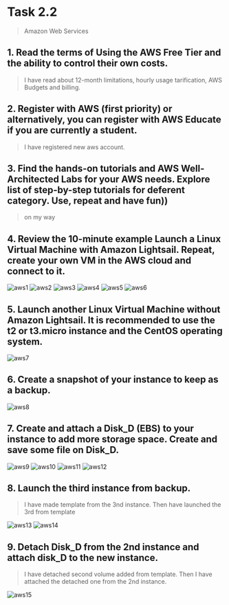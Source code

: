 # Task 2.2
> Amazon Web Services

## 1. Read the terms of Using the AWS Free Tier and the ability to control their own costs.
> I have read about 12-month limitations, hourly usage tarification, AWS Budgets and billing.

## 2. Register with AWS (first priority) or alternatively, you can register with AWS Educate if you are currently a student.
> I have registered new aws account.

## 3. Find the hands-on tutorials and AWS Well-Architected Labs for your AWS needs. Explore list of step-by-step tutorials for deferent category. Use, repeat and have fun))
> on my way

## 4. Review the 10-minute example Launch a Linux Virtual Machine with Amazon Lightsail. Repeat, create your own VM in the AWS cloud and connect to it.

>
![aws1](./images/2.2.4_01.png)
![aws2](./images/2.2.4_02.png)
![aws3](./images/2.2.4_03.png)
![aws4](./images/2.2.4_04.png)
![aws5](./images/2.2.4_05.png)
![aws6](./images/2.2.4_06.png)

## 5. Launch another Linux Virtual Machine without Amazon Lightsail. It is recommended to use the t2 or t3.micro instance and the CentOS operating system.
>
![aws7](./images/2.2.5_01.png)

## 6. Create a snapshot of your instance to keep as a backup.
>
![aws8](./images/2.2.6_01.png)

## 7. Create and attach a Disk_D (EBS) to your instance to add more storage space. Create and save some file on Disk_D.
>
![aws9](./images/2.2.7_01.png)
![aws10](./images/2.2.7_02.png)
![aws11](./images/2.2.7_03.png)
![aws12](./images/2.2.7_04.png)

## 8. Launch the third instance from backup.
> I have made template from the 3nd instance. Then have launched the 3rd from template

![aws13](./images/2.2.8_01.png)
![aws14](./images/2.2.8_02.png)

## 9. Detach Disk_D from the 2nd instance and attach disk_D to the new instance.
> I have detached second volume added from template. Then I have attached the detached one from the 2nd instance.

![aws15](./images/2.2.8_03.png)